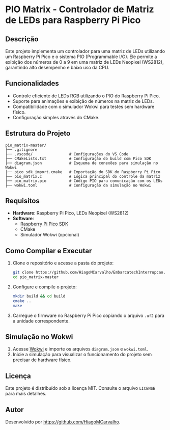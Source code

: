 # PIO Matrix - Controlador de Matriz de LEDs para Raspberry Pi Pico

## Descrição
Este projeto implementa um controlador para uma matriz de LEDs utilizando um Raspberry Pi Pico e o sistema PIO (Programmable I/O). Ele permite a exibição dos números de 0 a 9 em uma matriz de LEDs Neopixel (WS2812), garantindo alto desempenho e baixo uso da CPU.

## Funcionalidades
- Controle eficiente de LEDs RGB utilizando o PIO do Raspberry Pi Pico.
- Suporte para animações e exibição de números na matriz de LEDs.
- Compatibilidade com o simulador Wokwi para testes sem hardware físico.
- Configuração simples através do CMake.

## Estrutura do Projeto
```
pio_matrix-master/
├── .gitignore
├── .vscode/                # Configurações do VS Code
├── CMakeLists.txt          # Configuração do build com Pico SDK
├── diagram.json            # Esquema de conexões para simulação no Wokwi
├── pico_sdk_import.cmake   # Importação do SDK do Raspberry Pi Pico
├── pio_matrix.c            # Lógica principal do controle da matriz
├── pio_matrix.pio          # Código PIO para comunicação com os LEDs
├── wokwi.toml              # Configuração da simulação no Wokwi
```

## Requisitos
- **Hardware**: Raspberry Pi Pico, LEDs Neopixel (WS2812)
- **Software**:
  - [Raspberry Pi Pico SDK](https://github.com/raspberrypi/pico-sdk)
  - CMake
  - Simulador Wokwi (opcional)

## Como Compilar e Executar
1. Clone o repositório e acesse a pasta do projeto:
   ```sh
   git clone https://github.com/HiagoMCarvalho/EmbarcatechInterrupcao.git
   cd pio_matrix-master
   ```
2. Configure e compile o projeto:
   ```sh
   mkdir build && cd build
   cmake ..
   make
   ```
3. Carregue o firmware no Raspberry Pi Pico copiando o arquivo `.uf2` para a unidade correspondente.

## Simulação no Wokwi
1. Acesse [Wokwi](https://wokwi.com/) e importe os arquivos `diagram.json` e `wokwi.toml`.
2. Inicie a simulação para visualizar o funcionamento do projeto sem precisar de hardware físico.

## Licença
Este projeto é distribuído sob a licença MIT. Consulte o arquivo `LICENSE` para mais detalhes.

## Autor
Desenvolvido por <https://github.com/HiagoMCarvalho>.

